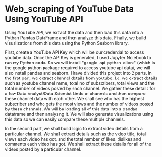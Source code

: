 # Web_scraping of YouTube Data Using YouTube API

Using YouTube API, we extract the data and then load this data into a Python Pandas DataFrame and then analyze this data. Finally, we build visualizations from this data using the Python Seaborn library. 

First, create a YouTube API Key which will be our credential to access youtube data. Once the API Key is generated, I used Jupyter Notebook to run my Python code. So we will install "google-api-python-client" (which is the google python package required to access youtube api data), we will also install pandas and seaborn. 
I have divided this project into 2 parts. In the first part, we extract channel details from youtube. I.e. we extract details such as youtube channel name, total no of subscribers, total views and the total number of videos posted by each channel. We gather these details for a few Data Analyst/Data Scientist kinds of channels and then compare these channel data with each other. We shall see who has the highest subscriber and who gets the most views and the number of videos posted by these channels. We will be loading all of this data into a pandas dataframe and then analysing it. We will also generate visualizations using this data so we can easily compare these multiple channels. 

In the second part, we shall build logic to extract video details from a particular channel. We shall extract details such as the video title, total views each video has got, and the total number of likes, dislikes and comments each video has got. We shall extract these details for all of the videos posted by a particular channel. 
